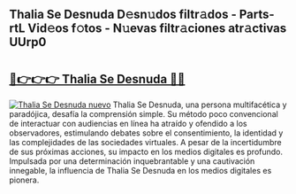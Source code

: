 ## Thalia Se Desnuda D𝚎sn𝚞dos filtr𝚊dos - Parts-rtL Vid𝚎os f𝚘tos - N𝚞evas filtr𝚊ciones atr𝚊ctivas UUrp0

# <h2><a href="http://mb0jxie.tromn.icu/?c=Thalia+Se+Desnuda">🔗👉👉👉 Thalia Se Desnuda 🔗🔗</a></h2>

[![Thalia Se Desnuda nuevo](https://i.imgur.com/pEAQMta.gif)](http://mb0jxie.tromn.icu/?c=Thalia+Se+Desnuda)
Thalia Se Desnuda, una persona multifacética y paradójica, desafía la comprensión simple. Su método poco convencional de interactuar con audiencias en línea ha atraído y ofendido a los observadores, estimulando debates sobre el consentimiento, la identidad y las complejidades de las sociedades virtuales. A pesar de la incertidumbre de sus próximas acciones, su impacto en los medios digitales es profundo. Impulsada por una determinación inquebrantable y una cautivación innegable, la influencia de Thalia Se Desnuda en los medios digitales es pionera.
